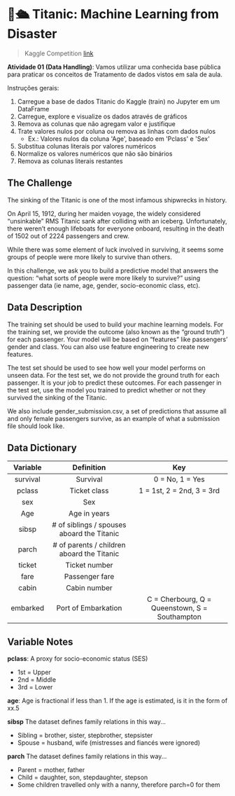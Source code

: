 # 👋🛳️ Titanic: Machine Learning from Disaster

> Kaggle Competition [link](https://www.kaggle.com/c/titanic)

**Atividade 01 (Data Handling)**: Vamos utilizar uma conhecida base pública para praticar os conceitos de Tratamento de dados vistos em sala de aula.

Instruções gerais:

1. Carregue a base de dados Titanic do Kaggle (train) no Jupyter em um DataFrame
2. Carregue, explore e visualize os dados através de gráficos
3. Remova as colunas que não agregam valor e justifique
4. Trate valores nulos por coluna ou remova as linhas com dados nulos
   - Ex.: Valores nulos da coluna 'Age', baseado em 'Pclass' e 'Sex'
5. Substitua colunas literais por valores numéricos
6. Normalize os valores numéricos que não são binários
7. Remova as colunas literais restantes

## The Challenge

The sinking of the Titanic is one of the most infamous shipwrecks in history.

On April 15, 1912, during her maiden voyage, the widely considered “unsinkable” RMS Titanic sank after colliding with an iceberg. Unfortunately, there weren’t enough lifeboats for everyone onboard, resulting in the death of 1502 out of 2224 passengers and crew.

While there was some element of luck involved in surviving, it seems some groups of people were more likely to survive than others.

In this challenge, we ask you to build a predictive model that answers the question: “what sorts of people were more likely to survive?” using passenger data (ie name, age, gender, socio-economic class, etc).

## Data Description

The training set should be used to build your machine learning models. For the training set, we provide the outcome (also known as the “ground truth”) for each passenger. Your model will be based on “features” like passengers’ gender and class. You can also use feature engineering to create new features.

The test set should be used to see how well your model performs on unseen data. For the test set, we do not provide the ground truth for each passenger. It is your job to predict these outcomes. For each passenger in the test set, use the model you trained to predict whether or not they survived the sinking of the Titanic.

We also include gender_submission.csv, a set of predictions that assume all and only female passengers survive, as an example of what a submission file should look like.

## Data Dictionary

**Variable**|**Definition**|**Key**
:-----:|:-----:|:-----:
survival|Survival|0 = No, 1 = Yes
pclass|Ticket class|1 = 1st, 2 = 2nd, 3 = 3rd
sex|Sex|
Age|Age in years|
sibsp|# of siblings / spouses aboard the Titanic|
parch|# of parents / children aboard the Titanic|
ticket|Ticket number|
fare|Passenger fare|
cabin|Cabin number|
embarked|Port of Embarkation|C = Cherbourg, Q = Queenstown, S = Southampton

## Variable Notes

**pclass**: A proxy for socio-economic status (SES)

- 1st = Upper
- 2nd = Middle
- 3rd = Lower

**age**: Age is fractional if less than 1. If the age is estimated, is it in the form of xx.5

**sibsp** The dataset defines family relations in this way...

- Sibling = brother, sister, stepbrother, stepsister
- Spouse = husband, wife (mistresses and fiancés were ignored)

**parch** The dataset defines family relations in this way...

- Parent = mother, father
- Child = daughter, son, stepdaughter, stepson
- Some children travelled only with a nanny, therefore parch=0 for them
